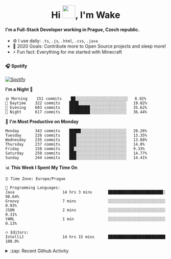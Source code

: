 <h1 align="center">Hi <img src="https://raw.githubusercontent.com/MrWakeCZ/MrWakeCZ/master/Hi.gif" width="40px" />, I'm Wake</h1>

#### I'm a Full-Stack Developer working in Prague, Czech republic.
- ⚙️ I use daily: `.ts`, `.js`, `.html`, `.css`, `.java`
- 🥅 2020 Goals: Contribute more to Open Source projects and sleep more!
- ⚡ Fun fact: Everything for me started with Minecraft

#### 🎧 Spotify
[![Spotify](https://novatorem-delta-eight.vercel.app/api/spotify)](https://open.spotify.com/user/wakeecz)

<!--START_SECTION:waka-->
**I'm a Night 🦉** 

```text
🌞 Morning    151 commits    ██░░░░░░░░░░░░░░░░░░░░░░░   8.92% 
🌆 Daytime    322 commits    ████░░░░░░░░░░░░░░░░░░░░░   19.02% 
🌃 Evening    603 commits    █████████░░░░░░░░░░░░░░░░   35.62% 
🌙 Night      617 commits    █████████░░░░░░░░░░░░░░░░   36.44%

```
📅 **I'm Most Productive on Monday** 

```text
Monday       343 commits    █████░░░░░░░░░░░░░░░░░░░░   20.26% 
Tuesday      226 commits    ███░░░░░░░░░░░░░░░░░░░░░░   13.35% 
Wednesday    235 commits    ███░░░░░░░░░░░░░░░░░░░░░░   13.88% 
Thursday     237 commits    ███░░░░░░░░░░░░░░░░░░░░░░   14.0% 
Friday       158 commits    ██░░░░░░░░░░░░░░░░░░░░░░░   9.33% 
Saturday     250 commits    ███░░░░░░░░░░░░░░░░░░░░░░   14.77% 
Sunday       244 commits    ███░░░░░░░░░░░░░░░░░░░░░░   14.41%

```


📊 **This Week I Spent My Time On** 

```text
⌚︎ Time Zone: Europe/Prague

💬 Programming Languages: 
Java                     14 hrs 3 mins       ████████████████████████░   98.64% 
Groovy                   7 mins              ░░░░░░░░░░░░░░░░░░░░░░░░░   0.93% 
JSON                     2 mins              ░░░░░░░░░░░░░░░░░░░░░░░░░   0.31% 
YAML                     1 min               ░░░░░░░░░░░░░░░░░░░░░░░░░   0.13%

🔥 Editors: 
IntelliJ                 14 hrs 15 mins      █████████████████████████   100.0%

```


<!--END_SECTION:waka-->

<details>
  <summary>:zap: Recent Github Activity</summary>

<!--START_SECTION:activity-->
1. ❌ Closed PR [#88](https://github.com/waked-cz/corgi/pull/88) in [waked-cz/corgi](https://github.com/waked-cz/corgi)
2. 🗣 Commented on [#6](https://github.com/craftmania-cz/craftlobby/issues/6) in [craftmania-cz/craftlobby](https://github.com/craftmania-cz/craftlobby)
3. ❗️ Closed issue [#574](https://github.com/Zrips/Residence/issues/574) in [Zrips/Residence](https://github.com/Zrips/Residence)
4. 🗣 Commented on [#574](https://github.com/Zrips/Residence/issues/574) in [Zrips/Residence](https://github.com/Zrips/Residence)
5. 🎉 Merged PR [#13](https://github.com/craftmania-cz/craftmanager/pull/13) in [craftmania-cz/craftmanager](https://github.com/craftmania-cz/craftmanager)
<!--END_SECTION:activity-->

</details>
